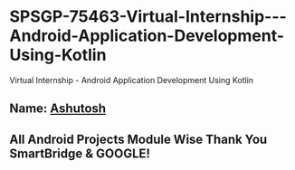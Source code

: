 # SPSGP-75463-Virtual-Internship---Android-Application-Development-Using-Kotlin
Virtual Internship - Android Application Development Using Kotlin

Name: [Ashutosh](https://github.com/Ashutosh-Bhardwaj-26)
------------

All Android Projects Module Wise
Thank You SmartBridge & GOOGLE!
------------
